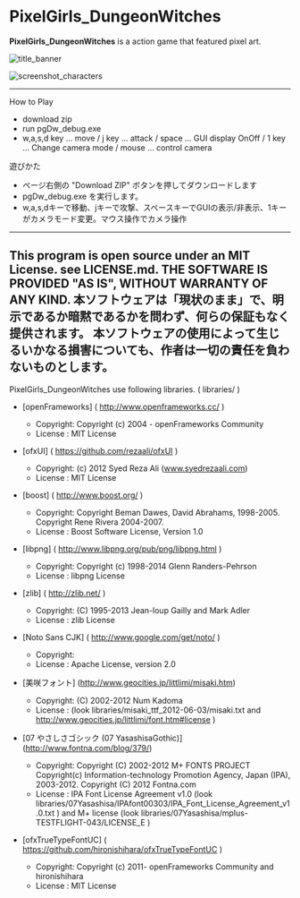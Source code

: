 PixelGirls_DungeonWitches
===========================

**PixelGirls_DungeonWitches** is a action game that featured pixel art.


![title_banner](https://github.com/doc1oo/PixelGirls_DungeonWitches/wiki/img/title_banner.png)

![screenshot_characters](https://github.com/doc1oo/PixelGirls_DungeonWitches/wiki/img/screenshot_char.png)

---

How to Play

- download zip
- run pgDw_debug.exe
- w,a,s,d key ... move / j key ... attack / space ... GUI display OnOff / 1 key ... Change camera mode / mouse ... control camera

遊びかた
- ページ右側の "Download ZIP" ボタンを押してダウンロードします
- pgDw_debug.exe を実行します。
- w,a,s,dキーで移動、jキーで攻撃、スペースキーでGUIの表示/非表示、1キーがカメラモード変更。マウス操作でカメラ操作

---

This program is open source under an MIT License. see LICENSE.md.
THE SOFTWARE IS PROVIDED "AS IS", WITHOUT WARRANTY OF ANY KIND.
本ソフトウェアは「現状のまま」で、明示であるか暗黙であるかを問わず、何らの保証もなく提供されます。 本ソフトウェアの使用によって生じるいかなる損害についても、作者は一切の責任を負わないものとします。
---

PixelGirls_DungeonWitches use following libraries. ( libraries/ )

* [openFrameworks] ( http://www.openframeworks.cc/ )
  - Copyright: Copyright (c) 2004 - openFrameworks Community
  - License  : MIT License

* [ofxUI] ( https://github.com/rezaali/ofxUI )
  - Copyright: (c) 2012 Syed Reza Ali (www.syedrezaali.com)
  - License  : MIT License

* [boost] ( http://www.boost.org/ )
  - Copyright: Copyright Beman Dawes, David Abrahams, 1998-2005. Copyright Rene Rivera 2004-2007.
  - License  : Boost Software License, Version 1.0

* [libpng] ( http://www.libpng.org/pub/png/libpng.html )
  - Copyright: Copyright (c) 1998-2014 Glenn Randers-Pehrson
  - License  : libpng License

* [zlib] ( http://zlib.net/ )
  - Copyright:  (C) 1995-2013 Jean-loup Gailly and Mark Adler
  - License  : zlib License

* [Noto Sans CJK] ( http://www.google.com/get/noto/ )
  - Copyright: 
  - License  : Apache License, version 2.0 

* [美咲フォント] (http://www.geocities.jp/littlimi/misaki.htm)
  - Copyright: (C) 2002-2012 Num Kadoma
  - License  : (look libraries/misaki_ttf_2012-06-03/misaki.txt and http://www.geocities.jp/littlimi/font.htm#license )

* [07 やさしさゴシック (07 YasashisaGothic)] (http://www.fontna.com/blog/379/)
  - Copyright: Copyright (C) 2002-2012 M+ FONTS PROJECT
               Copyright(c) Information-technology Promotion Agency, Japan (IPA), 2003-2012.
               Copyright (C) 2012 Fontna.com
  - License  : IPA Font License Agreement v1.0 (look libraries/07Yasashisa/IPAfont00303/IPA_Font_License_Agreement_v1.0.txt )
               and M+ license (look libraries/07Yasashisa/mplus-TESTFLIGHT-043/LICENSE_E )

* [ofxTrueTypeFontUC] ( https://github.com/hironishihara/ofxTrueTypeFontUC )
  - Copyright: Copyright (c) 2011- openFrameworks Community and hironishihara
  - License  : MIT License
